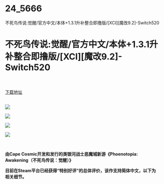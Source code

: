 # 24_5666
不死鸟传说:觉醒/官方中文/本体+1.3.1升补整合即撸版/[XCI][魔改9.2]-Switch520
# 不死鸟传说:觉醒/官方中文/本体+1.3.1升补整合即撸版/[XCI][魔改9.2]-Switch520
 <br/></br>
[下载地址](https://www.switch520.cc/article/5666 "下载地址")
<br/></br>

<p><strong><img src="https://www.switch520.cc/muke_img/upload_art_editor_20200927-1_3446fc95fcf5871c1c2df125fc6aa28b.jpg"></strong></p>
<p><strong><img src="https://www.switch520.cc/muke_img/upload_art_editor_20200927-1_763b000c39d2e961811403b9d72cbdb3.jpg"></strong></p>
<p><strong><img src="https://www.switch520.cc/muke_img/upload_art_editor_20200927-1_836f1a30fc9413b093629024272522c9.jpg"></strong></p>
<p><strong><img src="https://www.switch520.cc/muke_img/upload_art_editor_20200927-1_1268afd2e2dac777eb2437817d86614c.jpg"></strong></p>
<p>&nbsp;</p>
<p><strong>由Cape Cosmic开发和发行的类银河战士恶魔城新游《Phoenotopia: Awakening（不死鸟传说：觉醒）》</strong></p>
<p><strong>目前在Steam平台已经获得“特别好评”的总体评价，该作支持简体中文，以下为相关细节。</strong></p>
<p>&nbsp;</p>
